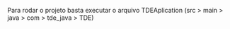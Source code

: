 Para rodar o projeto basta executar o arquivo TDEAplication (src > main > java > com > tde_java > TDE)